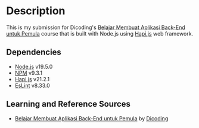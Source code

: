 # Description

This is my submission for Dicoding's [Belajar Membuat Aplikasi Back-End untuk Pemula](https://www.dicoding.com/academies/261) course that is built with Node.js using [Hapi.js](https://hapi.dev/) web framework.

## Dependencies

- [Node.js](https://nodejs.org/en/) v19.5.0
- [NPM](https://www.npmjs.com/) v9.3.1
- [Hapi.js](https://hapi.dev/) v21.2.1
- [EsLint](https://eslint.org/) v8.33.0

## Learning and Reference Sources

- [Belajar Membuat Aplikasi Back-End untuk Pemula](https://www.dicoding.com/academies/261) by [Dicoding](https://www.dicoding.com/)
